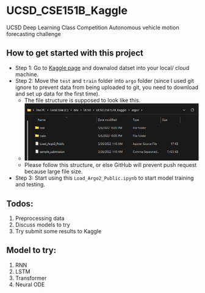 # UCSD_CSE151B_Kaggle
UCSD Deep Learning Class Competition Autonomous vehicle motion forecasting challenge

## How to get started with this project

- Step 1: Go to [Kaggle page](https://www.kaggle.com/competitions/cse151b-spring2022/data) and downalod datset into your local/ cloud machine.
- Step 2: Move the `test` and `train` folder into `argo` folder (since I used git ignore to prevent data from being uploaded to git, you need to download and set up data for the first time).
  - The file structure is supposed to look like this.
  - ![sample_file_structure](readme_imgs\sample_file_structure.png)
  - Please follow this structure, or else GitHub will prevent push request because large file size.
- Step 3: Start using this `Load_Argo2_Public.ipynb` to start model training and testing.

## Todos:
1. Preprocessing data
2. Discuss models to try
3. Try submit some results to Kaggle

## Model to try:
1. RNN
2. LSTM
3. Transformer
4. Neural ODE